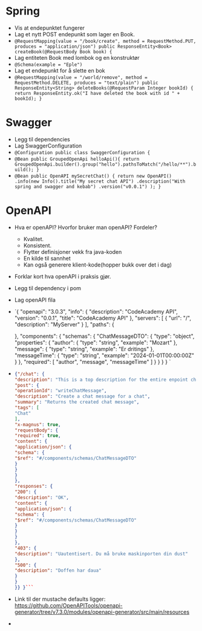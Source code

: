 # Spring
- Vis at endepunktet fungerer
- Lag et nytt POST endepunkt som lager en Book.
- `@RequestMapping(value = "/book/create", method = RequestMethod.PUT, produces = "application/json")
  public ResponseEntity<Book> createBook(@RequestBody Book book) {`
- Lag entiteten Book med lombok og en konstruktør
- `@Schema(example = "Eple")`
- Lag et endepunkt for å slette en bok
- `@RequestMapping(value = "/world/remove", method = RequestMethod.DELETE, produces = "text/plain")
  public ResponseEntity<String> deleteBooks(@RequestParam Integer bookId) {
  return ResponseEntity.ok("I have deleted the book with id " + bookId);
  }`
# Swagger
- Legg til dependencies
- Lag SwaggerConfiguration
- `@Configuration
  public class SwaggerConfiguration {`
- `@Bean
  public GroupedOpenApi helloApi(){
  return GroupedOpenApi.builder().group("hello").pathsToMatch("/hello/**").build();
  }`
- `@Bean
  public OpenAPI mySecretChat() {
  return new OpenAPI()
  .info(new Info().title("My secret chat API")
  .description("With spring and swagger and kebab")
  .version("v0.0.1")
  );
  }`

# OpenAPI
- Hva er openAPI? Hvorfor bruker man openAPI? Fordeler?
  - Kvalitet. 
  - Konsistent. 
  - Flytter definisjoner vekk fra java-koden
  - En kilde til sannhet
  - Kan også generere klient-kode(hopper bukk over det i dag)
- Forklar kort hva openAPI i praksis gjør.
- Legg til dependency i pom
- Lag openAPI fila
- `{
  "openapi": "3.0.3",
  "info": {
  "description": "CodeAcademy API",
  "version": "0.0.1",
  "title": "CodeAcademy API"
  },
  "servers": [
  {
  "url": "/",
  "description": "MyServer"
  }
  ],
  "paths": {

  },
  "components": {
  "schemas": {
  "ChatMessageDTO": {
  "type": "object",
  "properties": {
  "author": {
  "type": "string",
  "example": "Mozart"
  },
  "message": {
  "type": "string",
  "example": "Er dritings"
  },
  "messageTime": {
  "type": "string",
  "example": "2024-01-01T00:00:00Z"
  }
  },
  "required": [
  "author",
  "message",
  "messageTime"
  ]
  }
  }
  }
  }
  `
- ```json 
  {"/chat": {
  "description": "This is a top description for the entire enpoint chat...",
  "post": {
  "operationId": "writeChatMessage",
  "description": "Create a chat message for a chat",
  "summary": "Returns the created chat message",
  "tags": [
  "Chat"
  ],
  "x-magnus": true,
  "requestBody": {
  "required": true,
  "content": {
  "application/json": {
  "schema": {
  "$ref": "#/components/schemas/ChatMessageDTO"
  }
  }
  }
  },
  "responses": {
  "200": {
  "description": "OK",
  "content": {
  "application/json": {
  "schema": {
  "$ref": "#/components/schemas/ChatMessageDTO"
  }
  }
  }
  },
  "403": {
  "description": "Uautentisert. Du må bruke maskinporten din dust"
  },
  "500": {
  "description": "Doffen har daua"
  }
  }
  }} }```
- Link til der mustache defaults ligger: https://github.com/OpenAPITools/openapi-generator/tree/v7.3.0/modules/openapi-generator/src/main/resources
- 